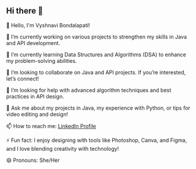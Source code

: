 ## Hi there 👋
👋 Hello, I'm Vyshnavi Bondalapati!

🔭 I’m currently working on various projects to strengthen my skills in Java and API development.

🌱 I’m currently learning Data Structures and Algorithms (DSA) to enhance my problem-solving abilities.

👯 I’m looking to collaborate on Java and API projects. If you’re interested, let’s connect!

🤔 I’m looking for help with advanced algorithm techniques and best practices in API design.

💬 Ask me about my projects in Java, my experience with Python, or tips for video editing and design!

📫 How to reach me: [LinkedIn Profile](https://www.linkedin.com/in/vyshnavibondalapati)

⚡ Fun fact: I enjoy designing with tools like Photoshop, Canva, and Figma, and I love blending creativity with technology!

😄 Pronouns: She/Her
<!--
**Vyshnavi1322/Vyshnavi1322** is a ✨ _special_ ✨ repository because its `README.md` (this file) appears on your GitHub profile.
# 👋 Hello, I'm Vyshnavi Bondalapati!

🔭 I’m currently working on various projects to strengthen my skills in Java and API development.

🌱 I’m currently learning Data Structures and Algorithms (DSA) to enhance my problem-solving abilities.

👯 I’m looking to collaborate on Java and API projects. If you’re interested, let’s connect!

🤔 I’m looking for help with advanced algorithm techniques and best practices in API design.

💬 Ask me about my projects in Java, my experience with Python, or tips for video editing and design!

📫 How to reach me: [LinkedIn Profile](https://www.linkedin.com/in/vyshnavibondalapati)

⚡ Fun fact: I enjoy designing with tools like Photoshop, Canva, and Figma, and I love blending creativity with technology!

😄 Pronouns: She/Her
<details>	
 <summary><b>GSSOC(24) Badges 🪶</b></summary><br>
<div style='display:flex; align-items:center; gap: 10px;' align='center'><a href="https://gssoc.girlscript.tech/leaderboard">
<img src="https://raw.githubusercontent.com/GSSoC24/Postman-Challenge/main/docs/assets/Postman%20White.png" width="100px" height="100px" />
  <img src="https://raw.githubusercontent.com/GSSoC24/Postman-Challenge/main/docs/assets/1.png" width="100px" height="100px" />
  <img src="https://raw.githubusercontent.com/GSSoC24/Postman-Challenge/main/docs/assets/2.png" width="100px" height="100px" />
  <img src="https://raw.githubusercontent.com/GSSoC24/Postman-Challenge/main/docs/assets/3.png" width="100px" height="100px" />
  <img src="https://raw.githubusercontent.com/GSSoC24/Postman-Challenge/main/docs/assets/4.png" width="100px" height="100px" />
  <img src="https://raw.githubusercontent.com/GSSoC24/Postman-Challenge/main/docs/assets/5.png" width="100px" height="100px" />
</div>
</details>



